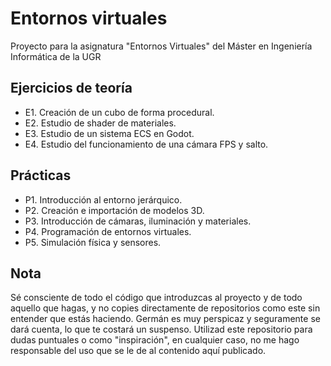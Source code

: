 # Entornos virtuales
Proyecto para la asignatura "Entornos Virtuales" del Máster en Ingeniería Informática de la UGR

## Ejercicios de teoría

- E1. Creación de un cubo de forma procedural.
- E2. Estudio de shader de materiales.
- E3. Estudio de un sistema ECS en Godot.
- E4. Estudio del funcionamiento de una cámara FPS y salto.

## Prácticas

- P1. Introducción al entorno jerárquico.
- P2. Creación e importación de modelos 3D.
- P3. Introducción de cámaras, iluminación y materiales.
- P4. Programación de entornos virtuales.
- P5. Simulación física y sensores.

## Nota

Sé consciente de todo el código que introduzcas al proyecto y de todo aquello que hagas, y no copies directamente de repositorios como este sin entender que estás haciendo.
Germán es muy perspicaz y seguramente se dará cuenta, lo que te costará un suspenso.
Utilizad este repositorio para dudas puntuales o como "inspiración", en cualquier caso, no me hago responsable del uso que se le de al contenido aquí publicado.
